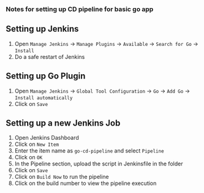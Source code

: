 ### Notes for setting up CD pipeline for basic go app

## Setting up Jenkins

1. Open `Manage Jenkins` -> `Manage Plugins` -> `Available` -> `Search for Go` -> `Install`
2. Do a safe restart of Jenkins

## Setting up Go Plugin

1. Open `Manage Jenkins` -> `Global Tool Configuration` -> `Go` -> `Add Go` -> `Install automatically`
2. Click on `Save`

## Setting up a new Jenkins Job

1. Open Jenkins Dashboard
2. Click on `New Item`
3. Enter the item name as `go-cd-pipeline` and select `Pipeline`
4. Click on `OK`
5. In the Pipeline section, upload the script in Jenkinsfile in the folder
6. Click on `Save`
7. Click on `Build Now` to run the pipeline
8. Click on the build number to view the pipeline execution
